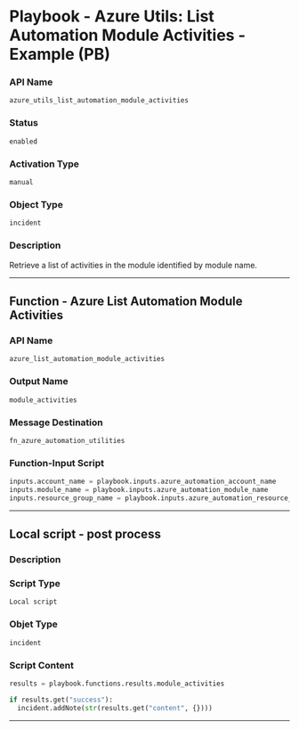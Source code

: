 <!--
    DO NOT MANUALLY EDIT THIS FILE
    THIS FILE IS AUTOMATICALLY GENERATED WITH resilient-sdk codegen
    Generated with resilient-sdk v49.1.51
-->

# Playbook - Azure Utils: List Automation Module Activities - Example (PB)

### API Name
`azure_utils_list_automation_module_activities`

### Status
`enabled`

### Activation Type
`manual`

### Object Type
`incident`

### Description
Retrieve a list of activities in the module identified by module name.


---
## Function - Azure List Automation Module Activities

### API Name
`azure_list_automation_module_activities`

### Output Name
`module_activities`

### Message Destination
`fn_azure_automation_utilities`

### Function-Input Script
```python
inputs.account_name = playbook.inputs.azure_automation_account_name
inputs.module_name = playbook.inputs.azure_automation_module_name
inputs.resource_group_name = playbook.inputs.azure_automation_resource_group_name
```

---

## Local script - post process

### Description


### Script Type
`Local script`

### Objet Type
`incident`

### Script Content
```python
results = playbook.functions.results.module_activities

if results.get("success"):
  incident.addNote(str(results.get("content", {})))
```

---
